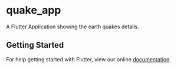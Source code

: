 # quake_app

A Flutter Application showing the earth quakes details.

## Getting Started

For help getting started with Flutter, view our online
[documentation](https://flutter.io/).
